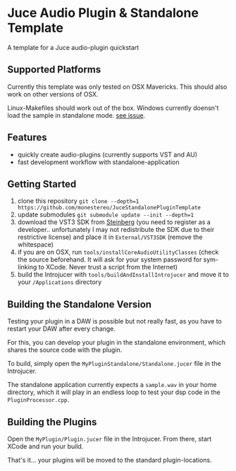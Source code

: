 Juce Audio Plugin & Standalone Template
=========

A template for a Juce audio-plugin quickstart

Supported Platforms
-----
Currently this template was only tested on OSX Mavericks.
This should also work on other versions of OSX.

Linux-Makefiles should work out of the box.
Windows currently doensn't load the sample in standalone mode. [see issue](https://github.com/monestereo/JuceStandalonePluginTemplate/issues/1).

Features
-----
  - quickly create audio-plugins (currently supports VST and AU)
  - fast development workflow with standalone-application

Getting Started
-----

1. clone this repository `git clone --depth=1 https://github.com/monestereo/JuceStandalonePluginTemplate`
2. update submodules `git submodule update --init --depth=1` 
2. download the VST3 SDK from [Steinberg](http://www.steinberg.net/nc/en/company/developers/sdk_download_portal.html) (you need to register as a developer.. unfortunately I may not redistribute the SDK due to their restrictive license) and place it in `External/VST3SDK` (remove the whitespace)
3. if you are on OSX, run `tools/installCoreAudioUtilityClasses` (check the source beforehand. It will ask for your system password for sym-linking to XCode. Never trust a script from the Internet)
4. build the Introjucer with `tools/buildAndInstallIntrojucer` and move it to your `/Applications` directory

Building the Standalone Version
-----
Testing your plugin in a DAW is possible but not really fast, as you have to restart your DAW after every change.

For this, you can develop your plugin in the standalone environment, which shares the source code with the plugin.

To build, simply open the `MyPluginStandalone/Standalone.jucer` file in the Introjucer.

The standalone application currently expects a `sample.wav` in your home directory, which it will play in an endless loop to test your dsp code in the `PluginProcessor.cpp`.

Building the Plugins
----

Open the `MyPlugin/Plugin.jucer` file in the Introjucer.
From there, start XCode and run your build.

That's it... your plugins will be moved to the standard plugin-locations.
